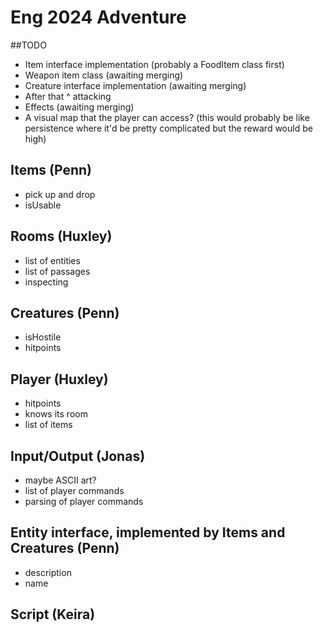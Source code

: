 # Eng 2024 Adventure

##TODO
- Item interface implementation (probably a FoodItem class first)
- Weapon item class (awaiting merging)
- Creature interface implementation (awaiting merging)
- After that ^ attacking
- Effects (awaiting merging)
- A visual map that the player can access? (this would probably be like persistence where it'd be pretty complicated but the reward would be high)

## Items (Penn)
- pick up and drop
- isUsable

## Rooms (Huxley)

- list of entities
- list of passages
- inspecting

## Creatures (Penn)

- isHostile
- hitpoints

## Player (Huxley)

- hitpoints
- knows its room
- list of items

## Input/Output (Jonas)

- maybe ASCII art?
- list of player commands
- parsing of player commands

## Entity interface, implemented by Items and Creatures (Penn)

- description
- name

## Script (Keira)
